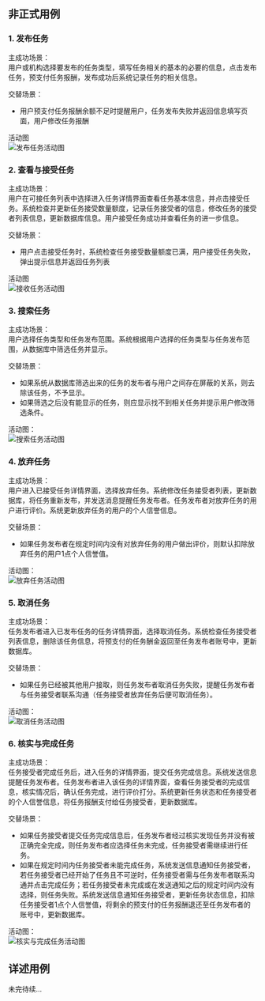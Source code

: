 ## 非正式用例
### 1. 发布任务
主成功场景：  
用户或机构选择要发布的任务类型，填写任务相关的基本的必要的信息，点击发布任务，预支付任务报酬，发布成功后系统记录任务的相关信息。

交替场景：
- 用户预支付任务报酬余额不足时提醒用户，任务发布失败并返回信息填写页面，用户修改任务报酬

活动图  
![发布任务活动图](image/releaseTask_activity.png)  

### 2. 查看与接受任务
主成功场景：  
用户在可接任务列表中选择进入任务详情界面查看任务基本信息，并点击接受任务。系统检查并更新任务接受数量额度，记录任务接受者的信息，修改任务的接受者列表信息，更新数据库信息。用户接受任务成功并查看任务的进一步信息。  

交替场景：
- 用户点击接受任务时，系统检查任务接受数量额度已满，用户接受任务失败，弹出提示信息并返回任务列表

活动图  
![接收任务活动图](image/acceptTask_activity.png)  

### 3. 搜索任务
主成功场景：  
用户选择任务类型和任务发布范围。系统根据用户选择的任务类型与任务发布范围，从数据库中筛选任务并显示。

交替场景：  
- 如果系统从数据库筛选出来的任务的发布者与用户之间存在屏蔽的关系，则去除该任务，不予显示。
- 如果筛选之后没有能显示的任务，则应显示找不到相关任务并提示用户修改筛选条件。

活动图：  
![搜索任务活动图](image/searchTask_activity.png)  

### 4. 放弃任务
主成功场景：  
用户进入已接受任务详情界面，选择放弃任务。系统修改任务接受者列表，更新数据库，将任务重新发布，并发送消息提醒任务发布者。任务发布者对放弃任务的用户进行评价。系统更新放弃任务的用户的个人信誉信息。  

交替场景：  
- 如果任务发布者在规定时间内没有对放弃任务的用户做出评价，则默认扣除放弃任务的用户1点个人信誉值。

活动图：  
![放弃任务活动图](image/giveUpTask_activity.png)  

### 5. 取消任务
主成功场景：  
任务发布者进入已发布任务的任务详情界面，选择取消任务。系统检查任务接受者列表信息，删除该任务信息，将预支付的任务酬金返回至任务发布者账号中，更新数据库。

交替场景：  
- 如果任务已经被其他用户接取，则任务发布者取消任务失败，提醒任务发布者与任务接受者联系沟通（任务接受者放弃任务后便可取消任务）。

活动图：  
![取消任务活动图](image/cancelTask_activity.png)  

### 6. 核实与完成任务
主成功场景：  
任务接受者完成任务后，进入任务的详情界面，提交任务完成信息。系统发送信息提醒任务发布者。任务发布者进入该任务的详情界面，查看任务接受者的完成信息，核实情况后，确认任务完成，进行评价打分。系统更新任务状态和任务接受者的个人信誉信息，将任务报酬支付给任务接受者，更新数据库。  

交替场景：  
- 如果任务接受者提交任务完成信息后，任务发布者经过核实发现任务并没有被正确完全完成，则任务发布者应选择任务未完成，任务接受者需继续进行任务。
- 如果在规定时间内任务接受者未能完成任务，系统发送信息通知任务接受者，若任务接受者已经开始了任务且不可逆时，任务接受者需与任务发布者联系沟通并点击完成任务；若任务接受者未完成或在发送通知之后的规定时间内没有选择，则任务失败。系统发送信息通知任务接受者，更新任务状态信息，扣除任务接受者1点个人信誉值，将剩余的预支付的任务报酬退还至任务发布者的账号中，更新数据库。

活动图：  
![核实与完成任务活动图](image/finishTask_activity.png)  

## 详述用例
未完待续...